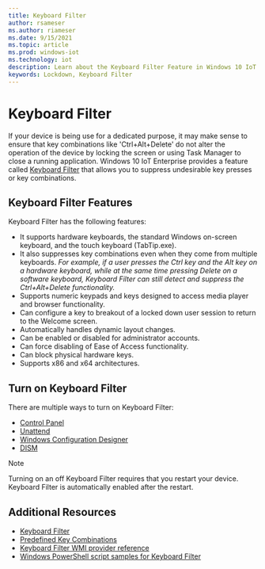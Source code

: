 ```yaml
---
title: Keyboard Filter
author: rsameser
ms.author: riameser
ms.date: 9/15/2021
ms.topic: article
ms.prod: windows-iot
ms.technology: iot
description: Learn about the Keyboard Filter Feature in Windows 10 IoT Enterprise.
keywords: Lockdown, Keyboard Filter
---
```


# Keyboard Filter
If your device is being use for a dedicated purpose, it may make sense to ensure that key combinations like 'Ctrl+Alt+Delete' do not alter the operation of the device by locking the screen or using Task Manager to close a running application. Windows 10 IoT Enterprise provides a feature called [Keyboard Filter](/windows-hardware/customize/enterprise/keyboardfilter#:~:text=Keyboard%20Filter.%20You%20can%20use%20Keyboard%20Filter%20to,using%20Task%20Manager%20to%20close%20a%20running%20application.) that allows you to suppress undesirable key presses or key combinations.

## Keyboard Filter Features
Keyboard Filter has the following features:
* It supports hardware keyboards, the standard Windows on-screen keyboard, and the touch keyboard (TabTip.exe).
* It also suppresses key combinations even when they come from multiple keyboards.
    *For example, if a user presses the Ctrl key and the Alt key on a hardware keyboard, while at the same time pressing Delete on a software keyboard, Keyboard Filter can still detect and suppress the Ctrl+Alt+Delete functionality.*
* Supports numeric keypads and keys designed to access media player and browser functionality.
* Can configure a key to breakout of a locked down user session to return to the Welcome screen.
* Automatically handles dynamic layout changes.
* Can be enabled or disabled for administrator accounts.
* Can force disabling of Ease of Access functionality.
* Can block physical hardware keys.
* Supports x86 and x64 architectures.

## Turn on Keyboard Filter
There are multiple ways to turn on Keyboard Filter:
* [Control Panel](/windows-hardware/customize/enterprise/keyboardfilter#turn-on-keyboard-filter-by-using-control-panel)
* [Unattend](/windows-hardware/customize/enterprise/keyboardfilter#configure-keyboard-using-unattend)
* [Windows Configuration Designer](/windows-hardware/customize/enterprise/keyboardfilter#turn-on-and-configure-keyboard-filter-using-windows-configuration-designer)
* [DISM](/windows-hardware/customize/enterprise/keyboardfilter#turn-on-and-configure-keyboard-filter-by-using-dism)

> [!NOTE]
>
> Turning on an off Keyboard Filter requires that you restart your device. Keyboard Filter is automatically enabled after the restart.

## Additional Resources
* [Keyboard Filter](/windows-hardware/customize/enterprise/keyboardfilter#turn-on-keyboard-filter)
* [Predefined Key Combinations](/windows-hardware/customize/enterprise/predefined-key-combinations)
* [Keyboard Filter WMI provider reference](/windows-hardware/customize/enterprise/keyboardfilter-wmi-provider-reference)
* [Windows PowerShell script samples for Keyboard Filter](/windows-hardware/customize/enterprise/keyboardfilter-powershell-script-samples)

